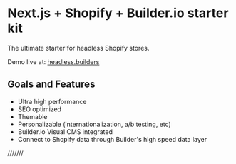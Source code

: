 
# Next.js + Shopify + Builder.io starter kit

The ultimate starter for headless Shopify stores. 

Demo live at: [headless.builders](https://headless.builders/)

## Goals and Features

- Ultra high performance
- SEO optimized
- Themable
- Personalizable (internationalization, a/b testing, etc)
- Builder.io Visual CMS integrated
- Connect to Shopify data through Builder's high speed data layer

///////